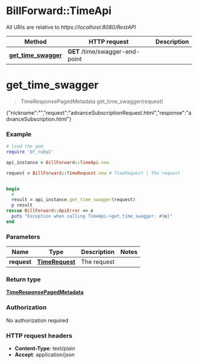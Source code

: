 # BillForward::TimeApi

All URIs are relative to *https://localhost:8080/RestAPI*

Method | HTTP request | Description
------------- | ------------- | -------------
[**get_time_swagger**](TimeApi.md#get_time_swagger) | **GET** /time/swagger-end-point | 


# **get_time_swagger**
> TimeResponsePagedMetadata get_time_swagger(request)



{\"nickname\":\"\",\"request\":\"advanceSubscriptionRequest.html\",\"response\":\"advanceSubscription.html\"}

### Example
```ruby
# load the gem
require 'bf_ruby2'

api_instance = BillForward::TimeApi.new

request = BillForward::TimeRequest.new # TimeRequest | The request


begin
  #
  result = api_instance.get_time_swagger(request)
  p result
rescue BillForward::ApiError => e
  puts "Exception when calling TimeApi->get_time_swagger: #{e}"
end
```

### Parameters

Name | Type | Description  | Notes
------------- | ------------- | ------------- | -------------
 **request** | [**TimeRequest**](TimeRequest.md)| The request | 

### Return type

[**TimeResponsePagedMetadata**](TimeResponsePagedMetadata.md)

### Authorization

No authorization required

### HTTP request headers

 - **Content-Type**: text/plain
 - **Accept**: application/json



